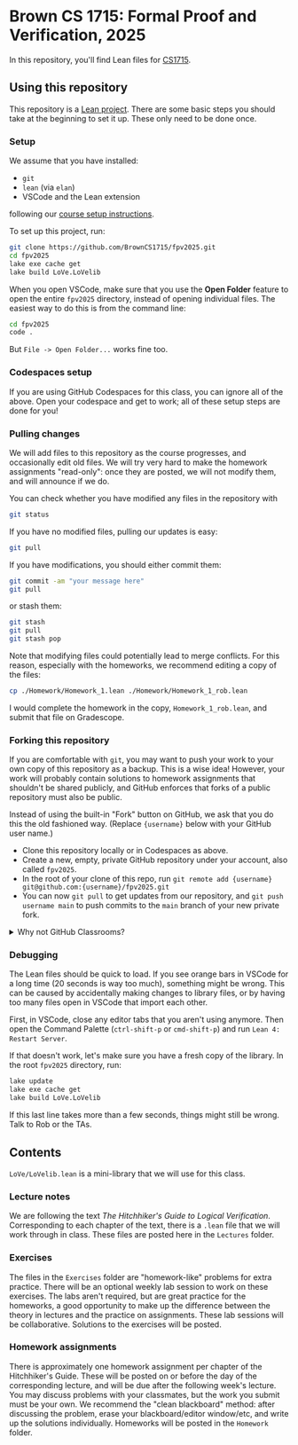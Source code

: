 # Brown CS 1715: Formal Proof and Verification, 2025

In this repository, you'll find Lean files for [CS1715](https://browncs1715.github.io/).

## Using this repository

This repository is a [Lean project](https://leanprover-community.github.io/install/project.html). There are some basic steps you should take at the beginning to set it up. These only need to be done once.

### Setup

We assume that you have installed:

- `git`
- `lean` (via `elan`)
- VSCode and the Lean extension

following our [course setup instructions](https://browncs1715.github.io/setup.html).

To set up this project, run:

```bash
git clone https://github.com/BrownCS1715/fpv2025.git
cd fpv2025
lake exe cache get
lake build LoVe.LoVelib
```

When you open VSCode, make sure that you use the **Open Folder** feature
to open the entire `fpv2025` directory,
instead of opening individual files.
The easiest way to do this is from the command line:

```bash
cd fpv2025
code .
```

But `File -> Open Folder...` works fine too.

### Codespaces setup

If you are using GitHub Codespaces for this class, you can ignore all of the above. Open your codespace and get to work; all of these setup steps are done for you!

### Pulling changes

We will add files to this repository as the course progresses,
and occasionally edit old files. We will try very hard to make the homework assignments "read-only": once they are posted, we will not modify them, and will announce if we do.

You can check whether you have modified any files in the repository with

```bash
git status
```

If you have no modified files, pulling our updates is easy:

```bash
git pull
```

If you have modifications, you should either commit them:

```bash
git commit -am "your message here"
git pull
```

or stash them:

```bash
git stash
git pull
git stash pop
```

Note that modifying files could potentially lead to merge conflicts.
For this reason, especially with the homeworks, we recommend editing a copy of the files:

```bash
cp ./Homework/Homework_1.lean ./Homework/Homework_1_rob.lean
```

I would complete the homework in the copy, `Homework_1_rob.lean`, and submit that file on Gradescope.

### Forking this repository

If you are comfortable with `git`, you may want to push your work to your own copy of this repository as a backup. This is a wise idea! However, your work will probably contain solutions to homework assignments that shouldn't be shared publicly, and GitHub enforces that forks of a public repository must also be public.

Instead of using the built-in "Fork" button on GitHub, we ask that you do this the old fashioned way. (Replace `{username}` below with your GitHub user name.)

- Clone this repository locally or in Codespaces as above.
- Create a new, empty, private GitHub repository under your account, also called `fpv2025`.
- In the root of your clone of this repo, run `git remote add {username} git@github.com:{username}/fpv2025.git`
- You can now `git pull` to get updates from our repository, and `git push username main` to push commits to the `main` branch of your new private fork.

<details>
<summary>Why not GitHub Classrooms?</summary>

The astute reader will notice that this workaround is doing something similar to what GitHub Classrooms can achieve. We've decided to keep things simple and avoid some of the overhead involved with a Classrooms setup. In particular, it seems that with the new Classrooms infrastructure introduced this spring, you all would receive pull requests every time we update our version of the repo, which feels too loud!

</details>

### Debugging

The Lean files should be quick to load.
If you see orange bars in VSCode for a long time (20 seconds is way too much),
something might be wrong.
This can be caused by accidentally making changes to library files,
or by having too many files open in VSCode that import each other.

First, in VSCode, close any editor tabs that you aren't using anymore.
Then open the Command Palette (`ctrl-shift-p` or `cmd-shift-p`)
and run `Lean 4: Restart Server`.

If that doesn't work, let's make sure you have a fresh copy of the library.
In the root `fpv2025` directory, run:

```bash
lake update
lake exe cache get
lake build LoVe.LoVelib
```

If this last line takes more than a few seconds, things might still be wrong.
Talk to Rob or the TAs.

## Contents

`LoVe/LoVelib.lean` is a mini-library that we will use for this class.

### Lecture notes

We are following the text _The Hitchhiker's Guide to Logical Verification_.
Corresponding to each chapter of the text, there is a `.lean` file that we will work through in class.
These files are posted here in the `Lectures` folder.

### Exercises

The files in the `Exercises` folder are "homework-like" problems for extra practice. There will be an optional weekly lab session to work on these exercises. The labs aren't required, but are great practice for the homeworks, a good opportunity to make up the difference between the theory in lectures and the practice on assignments. These lab sessions will be collaborative. Solutions to the exercises will be posted.

### Homework assignments

There is approximately one homework assignment per chapter of the Hitchhiker's Guide. These will be posted on or before the day of the corresponding lecture, and will be due after the following week's lecture. You may discuss problems with your classmates, but the work you submit must be your own. We recommend the "clean blackboard" method: after discussing the problem, erase your blackboard/editor window/etc, and write up the solutions individually. Homeworks will be posted in the `Homework` folder.
